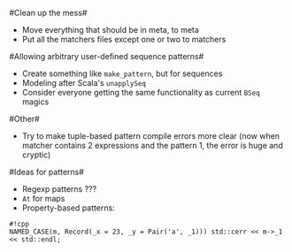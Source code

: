 #Clean up the mess#
- Move everything that should be in meta, to meta
- Put all the matchers files except one or two to matchers

#Allowing arbitrary user-defined sequence patterns#
- Create something like `make_pattern`, but for sequences
- Modeling after Scala's `unapplySeq`
- Consider everyone getting the same functionality as current `BSeq` magics

#Other#
- Try to make tuple-based pattern compile errors more clear (now when matcher
  contains 2 expressions and the pattern 1, the error is huge and cryptic)

#Ideas for patterns#
- Regexp patterns ???
- `At` for maps
- Property-based patterns:

```
#!cpp
NAMED_CASE(m, Record(_x = 23, _y = Pair('a', _1))) std::cerr << m->_1 << std::endl;
```

